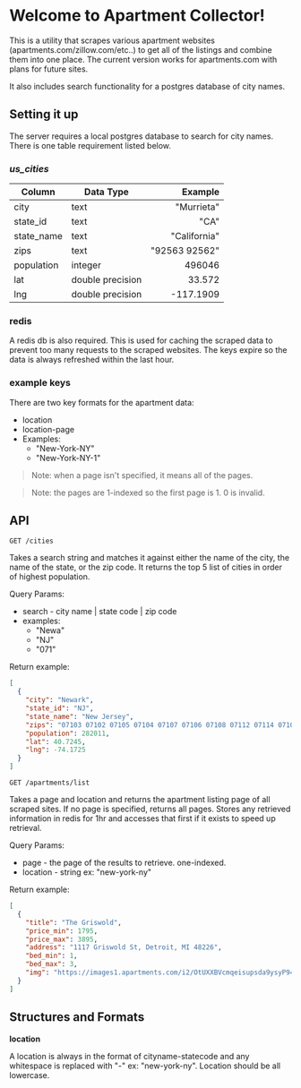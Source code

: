 # Welcome to Apartment Collector!

This is a utility that scrapes various apartment websites (apartments.com/zillow.com/etc..) to get
all of the listings and combine them into one place. The current version works for apartments.com
with plans for future sites.

It also includes search functionality for a postgres database of city names.

## Setting it up

The server requires a local postgres database to search for city names.
There is one table requirement listed below.

### **_us_cities_**

| Column     | Data Type        |       Example |
| ---------- | ---------------- | ------------: |
| city       | text             |    "Murrieta" |
| state_id   | text             |          "CA" |
| state_name | text             |  "California" |
| zips       | text             | "92563 92562" |
| population | integer          |        496046 |
| lat        | double precision |        33.572 |
| lng        | double precision |     -117.1909 |

### **redis**

A redis db is also required. This is used for caching the scraped data to prevent
too many requests to the scraped websites. The keys expire so the
data is always refreshed within the last hour.

### **example keys**

There are two key formats for the apartment data:

- location
- location-page
- Examples:
  - "New-York-NY"
  - "New-York-NY-1"

> Note: when a page isn't specified, it means all of the pages.

> Note: the pages are 1-indexed so the first page is 1. 0 is invalid.

## API

`GET /cities`

Takes a search string and matches it against either the name of the city, the name of the state, or the zip code.
It returns the top 5 list of cities in order of highest population.

Query Params:

- search - city name | state code | zip code
- examples:
  - "Newa"
  - "NJ"
  - "071"

Return example:

```json
[
  {
    "city": "Newark",
    "state_id": "NJ",
    "state_name": "New Jersey",
    "zips": "07103 07102 07105 07104 07107 07106 07108 07112 07114 07101 07175 07188 07191 07192 07193 07195 07198 07199",
    "population": 282011,
    "lat": 40.7245,
    "lng": -74.1725
  }
]
```

`GET /apartments/list`

Takes a page and location and returns the apartment listing page of all scraped sites. If no page is specified, returns all pages.
Stores any retrieved information in redis for 1hr and accesses that first if it exists to speed up retrieval.

Query Params:

- page - the page of the results to retrieve. one-indexed.
- location - string ex: "new-york-ny"

Return example:

```json
[
  {
    "title": "The Griswold",
    "price_min": 1795,
    "price_max": 3895,
    "address": "1117 Griswold St, Detroit, MI 48226",
    "bed_min": 1,
    "bed_max": 3,
    "img": "https://images1.apartments.com/i2/OtUXXBVcmqeisupsda9ysyP94C08tCTcI-OO5R6_t5Y/117/the-griswold-detroit-mi-building-photo.jpg"
  }
]
```

## Structures and Formats

**location**

A location is always in the format of cityname-statecode and any whitespace is replaced with "-" ex: "new-york-ny".
Location should be all lowercase.
